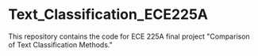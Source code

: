 # Text_Classification_ECE225A
This repository contains the code for ECE 225A final project "Comparison of Text Classification Methods."
